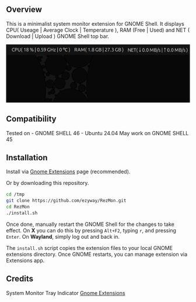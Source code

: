 ## Overview
This is a minimalist system monitor extension for GNOME Shell. It displays CPU( Useage | Average Clock | Temperature ), RAM (Free | Used) and NET ( Download | Upload ) GNOME Shell top bar. 

![Screenshot](./screenshots/Default%20View.png)

## Compatibility

Tested on - GNOME SHELL 46 - Ubuntu 24.04
May work on GNOME SHELL 45

## Installation

Install via [Gnome Extensions](https://extensions.gnome.org/extension/6952/rezmon/) page (recommended). 

Or by downloading this repository. 

```bash
cd /tmp
git clone https://github.com/ezyway/RezMon.git
cd RezMon
./install.sh
```
Once done, manually restart the GNOME Shell for the changes to take effect. On **X** you can do this by pressing 
`Alt+F2`, typing `r`, and pressing `Enter`. On **Wayland**, simply log out and back in.

The `install.sh` script copies the extension files to your local GNOME extensions directory. Once GNOME restarts, you can manage extension via Extensions app.


## Credits

System Monitor Tray Indicator [Gnome Extensions](https://extensions.gnome.org/extension/6586/system-monitor-tray-indicator/)
